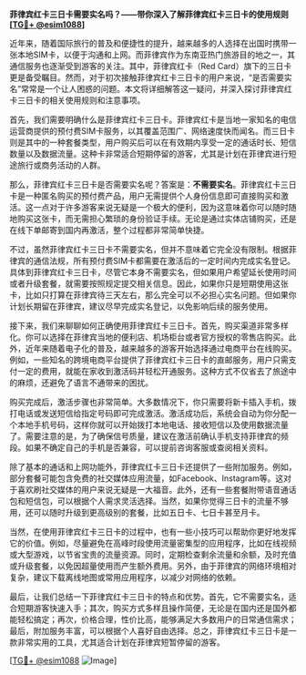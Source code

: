 **菲律宾红卡三日卡需要实名吗？——带你深入了解菲律宾红卡三日卡的使用规则[[TG💪+ @esim1088](https://t.me/s/esim1088)]**

近年来，随着国际旅行的普及和便捷性的提升，越来越多的人选择在出国时携带一张本地SIM卡，以便于沟通和上网。而菲律宾作为东南亚热门旅游目的地之一，其通信服务也逐渐受到游客的关注。其中，菲律宾红卡（Red Card）旗下的三日卡更是备受瞩目。然而，对于初次接触菲律宾红卡三日卡的用户来说，“是否需要实名”常常是一个让人困惑的问题。本文将详细解答这一疑问，并深入探讨菲律宾红卡三日卡的相关使用规则和注意事项。

首先，我们需要明确什么是菲律宾红卡三日卡。菲律宾红卡是当地一家知名的电信运营商提供的预付费SIM卡服务，以其覆盖范围广、网络速度快而闻名。而三日卡则是其中的一种套餐类型，用户购买后可以在有效期内享受一定的通话时长、短信数量以及数据流量。这种卡非常适合短期停留的游客，尤其是计划在菲律宾进行短途旅行或商务活动的人群。

那么，菲律宾红卡三日卡是否需要实名呢？答案是：**不需要实名**。菲律宾红卡三日卡是一种匿名购买的预付费产品，用户无需提供个人身份信息即可直接购买和激活。这一点对于许多游客来说无疑是一个极大的便利，因为这意味着你可以随时随地购买这张卡，而无需担心繁琐的身份验证手续。无论是通过实体店铺购买，还是在线下单邮寄到国内再激活，整个过程都非常简单快捷。

不过，虽然菲律宾红卡三日卡不需要实名，但并不意味着它完全没有限制。根据菲律宾的通信法规，所有预付费SIM卡都需要在激活后的一定时间内完成实名登记。具体到菲律宾红卡三日卡，尽管它本身不需要实名，但如果用户希望延长使用时间或者升级套餐，就需要按照规定提交相关信息。因此，如果你只是短期使用这张卡，比如只打算在菲律宾待三天左右，那么完全可以不必担心实名问题。但如果你计划长期留在菲律宾，建议尽早完成实名登记，以免影响后续的服务使用。

接下来，我们来聊聊如何正确使用菲律宾红卡三日卡。首先，购买渠道非常多样化。你可以选择在菲律宾当地的便利店、机场柜台或者官方授权的零售店购买。此外，近年来随着电子化的普及，越来越多的游客开始选择通过电商平台在线购买。例如，一些知名的跨境电商平台提供了菲律宾红卡三日卡的直邮服务，用户只需支付一定的费用，就能在家收到激活码并轻松开通服务。这种方式不仅省去了旅途中的麻烦，还避免了语言不通带来的困扰。

购买完成后，激活步骤也非常简单。大多数情况下，你只需要将新卡插入手机，拨打电话或发送短信给指定号码即可完成激活。激活成功后，系统会自动为你分配一个本地手机号码，这样你就可以开始拨打本地电话、接收短信以及使用数据流量了。需要注意的是，为了确保信号质量，建议在激活前确认手机支持菲律宾的频段。如果不确定自己的手机是否兼容，可以提前咨询客服或查阅相关资料。

除了基本的通话和上网功能外，菲律宾红卡三日卡还提供了一些附加服务。例如，部分套餐可能包含免费的社交媒体应用流量，如Facebook、Instagram等。这对于喜欢刷社交媒体的用户来说无疑是一大福音。此外，还有一些套餐附带语音通话包和短信包，可以根据个人需求灵活选择。当然，如果你觉得三日卡的流量不够用，还可以随时升级到更高级别的套餐，比如五日卡、七日卡甚至月卡。

当然，在使用菲律宾红卡三日卡的过程中，也有一些小技巧可以帮助你更好地发挥它的价值。例如，尽量避免在高峰时段使用流量密集型的应用程序，比如在线视频或大型游戏，以节省宝贵的流量资源。同时，定期检查剩余流量和余额，及时充值或升级套餐，以免因超量使用而产生额外费用。另外，由于菲律宾的网络环境相对复杂，建议下载离线地图或常用应用程序，以减少对网络的依赖。

最后，让我们总结一下菲律宾红卡三日卡的特点和优势。首先，它不需要实名，适合短期游客快速入手；其次，购买方式多样且操作简便，无论是在国内还是国外都能轻松搞定；再次，价格合理，性价比高，能够满足大多数用户的日常通信需求；最后，附加服务丰富，可以根据个人喜好自由选择。总之，菲律宾红卡三日卡是一款非常实用的工具，尤其适合计划在菲律宾短暂停留的游客。

[[TG💪+ @esim1088](https://t.me/s/esim1088) ![Image](https://i.postimg.cc/4NQfJmqS/Snipaste-2025-05-13-00-14-12.png)]
